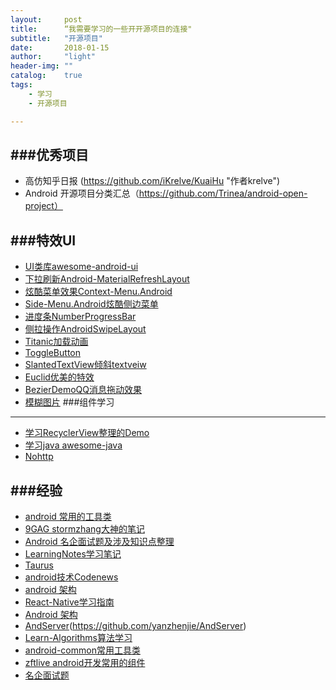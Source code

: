 ```yaml
---
layout:     post
title:      “我需要学习的一些开开源项目的连接"
subtitle:   "开源项目"
date:       2018-01-15
author:     "light"
header-img: ""
catalog:    true
tags:
    - 学习
    - 开源项目

---
```


###优秀项目
---------------
  - 高仿知乎日报  (https://github.com/iKrelve/KuaiHu "作者krelve")
  - Android 开源项目分类汇总（https://github.com/Trinea/android-open-project）


###特效UI
----------------------
- [UI类库awesome-android-ui](https://github.com/wasabeef/awesome-android-ui)
- [下拉刷新Android-MaterialRefreshLayout](https://github.com/android-cjj/Android-MaterialRefreshLayout)
- [炫酷菜单效果Context-Menu.Android](https://github.com/Yalantis/Context-Menu.Android)
- [Side-Menu.Android炫酷侧边菜单](https://github.com/Yalantis/Side-Menu.Android)
- [进度条NumberProgressBar](https://github.com/daimajia/NumberProgressBar)
- [侧拉操作AndroidSwipeLayout](https://github.com/daimajia/AndroidSwipeLayout)
- [Titanic加载动画](https://github.com/RomainPiel/Titanic)
- [ToggleButton](https://github.com/zcweng/ToggleButton)
- [SlantedTextView倾斜textveiw](https://github.com/HeZaiJin/SlantedTextView)
- [Euclid优美的特效](https://github.com/Yalantis/Euclid)
- [BezierDemoQQ消息拖动效果](https://github.com/chenupt/BezierDemo)
- [模糊图片](https://github.com/wl9739/BlurredView)
###组件学习
----------------
- [学习RecyclerView整理的Demo](https://github.com/CameloeAnthony/Learning-RecyclerView )
- [学习java awesome-java](https://github.com/akullpp/awesome-java)
- [Nohttp](https://github.com/yanzhenjie/NoHttp)


###经验
-------
- [android 常用的工具类](https://github.com/WuXiaolong/AndroidUtils)
- [9GAG stormzhang大神的笔记](https://github.com/stormzhang/9GAG)
- [Android 名企面试题及涉及知识点整理](https://github.com/Mr-YangCheng/ForAndroidInterview)
- [LearningNotes学习笔记](https://github.com/GeniusVJR/LearningNotes)
- [Taurus](https://github.com/Yalantis/Taurus)
- [android技术Codenews](https://github.com/DiyCodes/code_news)
- [android 架构](https://github.com/AlanCheen/Android-Resources/blob/master/Architecture.md)
- [React-Native学习指南](https://github.com/reactnativecn/react-native-guide)
- [Android 架构](https://github.com/AlanCheen/Android-Resources/blob/master/Architecture.md)
- [AndServer](android服务器)(https://github.com/yanzhenjie/AndServer)
- [Learn-Algorithms算法学习](https://github.com/nonstriater/Learn-Algorithms)
- [android-common常用工具类](https://github.com/litesuits/android-common)
- [zftlive android开发常用的组件](https://github.com/zengfantian/zftlive)
- [名企面试题](https://github.com/JackyAndroid/AndroidInterview-Q-A/blob/master/README-CN.md)
